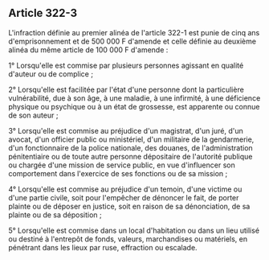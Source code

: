 Article 322-3
----
L'infraction définie au premier alinéa de l'article 322-1 est punie de cinq ans
d'emprisonnement et de 500 000 F d'amende et celle définie au deuxième alinéa du
même article de 100 000 F d'amende :

1° Lorsqu'elle est commise par plusieurs personnes agissant en qualité d'auteur
ou de complice ;

2° Lorsqu'elle est facilitée par l'état d'une personne dont la particulière
vulnérabilité, due à son âge, à une maladie, à une infirmité, à une déficience
physique ou psychique ou à un état de grossesse, est apparente ou connue de son
auteur ;

3° Lorsqu'elle est commise au préjudice d'un magistrat, d'un juré, d'un avocat,
d'un officier public ou ministériel, d'un militaire de la gendarmerie, d'un
fonctionnaire de la police nationale, des douanes, de l'administration
pénitentiaire ou de toute autre personne dépositaire de l'autorité publique ou
chargée d'une mission de service public, en vue d'influencer son comportement
dans l'exercice de ses fonctions ou de sa mission ;

4° Lorsqu'elle est commise au préjudice d'un temoin, d'une victime ou d'une
partie civile, soit pour l'empêcher de dénoncer le fait, de porter plainte ou de
déposer en justice, soit en raison de sa dénonciation, de sa plainte ou de sa
déposition ;

5° Lorsqu'elle est commise dans un local d'habitation ou dans un lieu utilisé ou
destiné à l'entrepôt de fonds, valeurs, marchandises ou matériels, en pénétrant
dans les lieux par ruse, effraction ou escalade.

